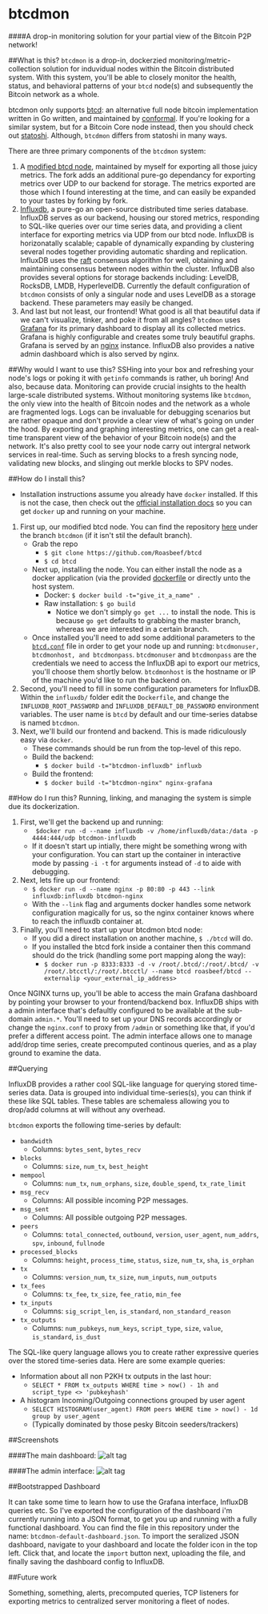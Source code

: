 btcdmon
========
####A drop-in monitoring solution for your partial view of the Bitcoin P2P network!

##What is this?
`btcdmon` is a drop-in, dockerzied monitoring/metric-collection solution for induvidual nodes within the Bitcoin distributed system. With this system, you'll be able to closely monitor the health, status, and behavioral patterns of your ```btcd``` node(s) and subsequently the Bitcoin network as a whole. 

btcdmon only supports [btcd](https://github.com/conformal/btcd): an alternative full node bitcoin implementation written in Go written, and maintained by [conformal](https://www.conformal.com/). If you're looking for a similar system, but for a Bitcoin Core node instead, then you should check out [statoshi](https://github.com/jlopp/statoshi). Although, `btcdmon` differs from statoshi in many ways.

There are three primary components of the `btcdmon` system: 

1. A [modified btcd node](https://github.com/Roasbeef/btcd), maintained by myself for exporting all those juicy metrics. The fork adds an additional pure-go dependancy for exporting metrics over UDP to our backend for storage. The metrics exported are those which I found interesting at the time, and can easily be expanded to your tastes by forking by fork. 
2. [Influxdb](http://influxdb.com/), a pure-go an open-source distributed time series database. InfluxDB serves as our backend, housing our stored metrics, responding to SQL-like queries over our time series data, and providing a client interface for exporting metrics via UDP from our btcd node. InfluxDB is horizonatally scalable; capable of dynamically expanding by clustering several nodes together providing automatic sharding and replication. InfluxDB uses the [raft](https://raftconsensus.github.io/) consensus algorithm for well, obtaining and maintaining consensus between nodes within the cluster. InfluxDB also provides several options for storage backends including: LevelDB, RocksDB, LMDB, HyperlevelDB. Currently the default configuration of `btcdmon` consists of only a singular node and uses LevelDB as a storage backend. These parameters may easily be changed. 
3. And last but not least, our frontend! What good is all that beautiful data if we can't visualize, tinker, and poke it from all angles? `btcdmon` uses [Grafana](http://grafana.org/) for its primary dashboard to display all its collected metrics. Grafana is highly configurable and creates some truly beautiful graphs. Grafana is served by an [nginx](http://nginx.org/) instance. InfluxDB also provides a native admin dashboard which is also served by nginx. 


##Why would I want to use this?
SSHing into your box and refreshing your node's logs or poking it with `getinfo` commands is rather, uh boring! And also, because data. Monitoring can provide crucial insights to the health large-scale distributed systems. Without monitoring systems like  `btcdmon`, the only view into the health of Bitcoin nodes and the network as a whole are fragmented logs. Logs can be invaluable for debugging scenarios but are rather opaque and don't provide a clear view of what's going on under the hood. By exporting and graphing interesting metrics, one can get a real-time transparent view of the behavior of your Bitcoin node(s) and the network. It's also pretty cool to see your node carry out intergral network services in real-time. Such as serving blocks to a fresh syncing node, validating new blocks, and slinging out merkle blocks to SPV nodes. 

##How do I install this?
* Installation instructions assume you already have ```docker``` installed. If this is not the case, then check out the [official installation docs](https://docs.docker.com/installation/) so you can get ```docker``` up and running on your machine. 

1. First up, our modified btcd node. You can find the repository [here](https://github.com/Roasbeef/btcd) under the branch `btcdmon` (if it isn't stil the default branch). 
   * Grab the repo
     * ```$ git clone https://github.com/Roasbeef/btcd```
     * ```$ cd btcd```
   * Next up, installing the node. You can either install the node as a docker application (via the provided [dockerfile](https://github.com/Roasbeef/btcd/blob/btcdmon/Dockerfile) or directly unto the host system. 
     * Docker: ```$ docker build -t="give_it_a_name" .```
     * Raw installation: ```$ go build```
        * Notice we don't simply `go get ...` to install the node. This is because `go get` defaults to grabbing the master branch, whereas we are interested in a certain branch. 
   * Once installed you'll need to add some additional parameters to the [`btcd.conf`](https://github.com/Roasbeef/btcd/blob/btcdmon/sample-btcd.conf) file in order to get your node up and running: `btcdmonuser, btcdmonhost, and btcdmonpass`. `btcdmonuser` and `btcdmonpass` are the credentials we need to access the InfluxDB api to export our metrics, you'll choose them shortly below. `btcdmonhost` is the hostname or IP of the machine you'd like to run the backend on. 
2. Second, you'll need to fill in some configuration parameters for InfluxDB. Within the `influxdb/` folder edit the `Dockerfile`, and change the `INFLUXDB_ROOT_PASSWORD` and `INFLUXDB_DEFAULT_DB_PASSWORD` environment variables. The user name is `btcd` by default and our time-series databse is named `btcdmon`.
3. Next, we'll build our frontend and backend. This is made ridiculously easy via `docker`.
   * These commands should be run from the top-level of this repo. 
   * Build the backend:
     * ```$ docker build -t="btcdmon-influxdb" influxb```
   * Build the frontend:
     * ```$ docker build -t="btcdmon-nginx" nginx-grafana```

##How do I run this? 
Running, linking, and managing the system is simple due its dockerization. 

1. First, we'll get the backend up and running:
   * ``` $docker run -d --name influxdb -v /home/influxdb/data:/data -p 4444:444/udp btcdmon-influxdb```
   * If it doesn't start up intially, there might be something wrong with your configuration. You can start up the container in interactive mode by passing `-i -t` for arguments instead of `-d` to aide with debugging. 
2. Next, lets fire up our frontend:
   * ```$ docker run -d --name nginx -p 80:80 -p 443 --link influxdb:influxdb btcdmon-nginx```
   * With the `--link` flag and arguments docker handles some network configuration magically for us, so the nginx container knows where to reach the influxdb container at. 
3. Finally, you'll need to start up your btcdmon btcd node:
   * If you did a direct installation on another machine, ```$ ./btcd``` will do.
   * If you installed the btcd fork inside a container then this command should do the trick (handling some port mapping along the way):
     * ```$ docker run -p 8333:8333 -d -v /root/.btcd/:/root/.btcd/ -v /root/.btcctl/:/root/.btcctl/ --name btcd roasbeef/btcd --externalip <your_external_ip_address>```

Once NGINX turns up, you'll be able to access the main Grafana dashboard by pointing your browser to your frontend/backend box.
InfluxDB ships with a admin interface that's defaultly configured to be available at the sub-domain `admin.*`. You'll need to set up your DNS records accordingly or change the `nginx.conf` to proxy from `/admin` or something like that, if you'd prefer a different access point. The admin interface allows one to manage add/drop time series, create precomputed continous queries, and as a play ground to examine the data. 

##Querying 

InfluxDB provides a rather cool SQL-like language for querying stored time-series data. Data is grouped into individual time-series(s), you can think if these like SQL tables. These tables are schemaless allowing you to drop/add columns at will without any overhead. 

`btcdmon` exports the following time-series by default: 
  * `bandwidth`
    * Columns: `bytes_sent`, `bytes_recv`
  * `blocks`
    * Columns: `size`, `num_tx`, `best_height`
  * `mempool`
    * Columns: `num_tx`, `num_orphans`, `size`, `double_spend`, `tx_rate_limit`
  * `msg_recv`
    * Columns: All possible incoming P2P messages. 
  * `msg_sent`
    * Columns: All possible outgoing P2P messages. 
  * `peers`
    * Columns: `total_connected`, `outbound`, `version`, `user_agent`, `num_addrs`, `spv`, `inbound`, `fullnode`
  * `processed_blocks`
    * Columns: `height`, `process_time`, `status`, `size`, `num_tx`, `sha`, `is_orphan`
  * `tx`
    * Columns: `version_num`, `tx_size`, `num_inputs`, `num_outputs`
  * `tx_fees`
    * Columns: `tx_fee`, `tx_size`, `fee_ratio`, `min_fee`
  * `tx_inputs`
    * Columns: `sig_script_len`, `is_standard`, `non_standard_reason`
  * `tx_outputs`
    * Columns: `num_pubkeys`, `num_keys`, `script_type`, `size`, `value`, `is_standard`, `is_dust`

The SQL-like query language allows you to create rather expressive queries over the stored time-series data. 
Here are some example queries:
  * Information about all non P2KH tx outputs in the last hour:
    * ```SELECT * FROM tx_outputs WHERE time > now() - 1h and script_type <> 'pubkeyhash'```
  * A histogram Incoming/Outgoing connections grouped by user agent
    * ```SELECT HISTOGRAM(user_agent) FROM peers WHERE time > now() - 1d group by user_agent```
    * (Typically dominated by those pesky Bitcoin seeders/trackers)


##Screenshots

####The main dashboard:
![alt tag](https://raw.githubusercontent.com/Roasbeef/btcdmon/master/screenshots/admin.png)

####The admin interface: 
![alt tag](https://raw.githubusercontent.com/Roasbeef/btcdmon/master/screenshots/dashboard.png)

##Bootstrapped Dashboard

It can take some time to learn how to use the Grafana interface, InfluxDB queries etc. So I've exported the configuration of the dashboard i'm currently running into a JSON format, to get you up and running with a fully functional dashboard. You can find the file in this repository under the name: `btcdmon-default-dashboard.json`. To import the seralized JSON dashboard, navigate to your dashboard and locate the folder icon in the top left. Click that, and locate the `import` button next, uploading the file, and finally saving the dashboard config to InfluxDB. 

##Future work

Something, something, alerts, precomputed queries, TCP listeners for exporting metrics to centralized server monitoring a fleet of nodes. 

